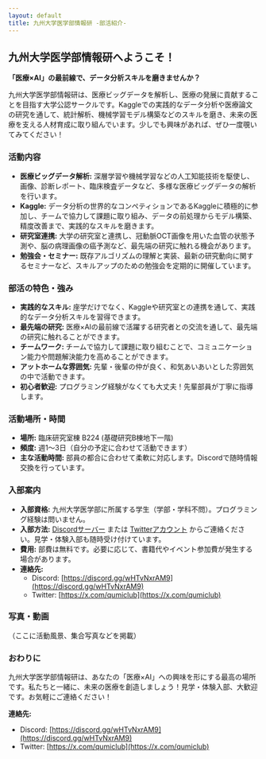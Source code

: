 ```yaml
---
layout: default
title: 九州大学医学部情報研 -部活紹介-
---
```


## 九州大学医学部情報研へようこそ！

**「医療×AI」の最前線で、データ分析スキルを磨きませんか？**

九州大学医学部情報研は、医療ビッグデータを解析し、医療の発展に貢献することを目指す大学公認サークルです。Kaggleでの実践的なデータ分析や医療論文の研究を通して、統計解析、機械学習モデル構築などのスキルを磨き、未来の医療を支える人材育成に取り組んでいます。少しでも興味があれば、ぜひ一度覗いてみてください！

### 活動内容

*   **医療ビッグデータ解析:** 深層学習や機械学習などの人工知能技術を駆使し、画像、診断レポート、臨床検査データなど、多様な医療ビッグデータの解析を行います。
*   **Kaggle:** データ分析の世界的なコンペティションであるKaggleに積極的に参加し、チームで協力して課題に取り組み、データの前処理からモデル構築、精度改善まで、実践的なスキルを磨きます。
*   **研究室連携:** 大学の研究室と連携し、冠動脈OCT画像を用いた血管の状態予測や、脳の病理画像の癌予測など、最先端の研究に触れる機会があります。
*   **勉強会・セミナー:** 既存アルゴリズムの理解と実装、最新の研究動向に関するセミナーなど、スキルアップのための勉強会を定期的に開催しています。

### 部活の特色・強み

*   **実践的なスキル:** 座学だけでなく、Kaggleや研究室との連携を通して、実践的なデータ分析スキルを習得できます。
*   **最先端の研究:** 医療×AIの最前線で活躍する研究者との交流を通して、最先端の研究に触れることができます。
*   **チームワーク:** チームで協力して課題に取り組むことで、コミュニケーション能力や問題解決能力を高めることができます。
*   **アットホームな雰囲気:** 先輩・後輩の仲が良く、和気あいあいとした雰囲気の中で活動できます。
*   **初心者歓迎:** プログラミング経験がなくても大丈夫！先輩部員が丁寧に指導します。

### 活動場所・時間

*   **場所:** 臨床研究室棟 B224 (基礎研究B棟地下一階)
*   **頻度:** 週1～3日（自分の予定に合わせて活動できます）
*   **主な活動時間:** 部員の都合に合わせて柔軟に対応します。Discordで随時情報交換を行っています。

### 入部案内

*   **入部資格:** 九州大学医学部に所属する学生（学部・学科不問）。プログラミング経験は問いません。
*   **入部方法:** [Discordサーバー](https://discord.gg/wHTvNxrAM9) または [Twitterアカウント](https://x.com/qumiclub) からご連絡ください。見学・体験入部も随時受け付けています。
*   **費用:** 部費は無料です。必要に応じて、書籍代やイベント参加費が発生する場合があります。
*   **連絡先:**
    *   Discord: [https://discord.gg/wHTvNxrAM9](https://discord.gg/wHTvNxrAM9)
    *   Twitter: [https://x.com/qumiclub](https://x.com/qumiclub)

### 写真・動画

（ここに活動風景、集合写真などを掲載）

### おわりに

九州大学医学部情報研は、あなたの「医療×AI」への興味を形にする最高の場所です。私たちと一緒に、未来の医療を創造しましょう！見学・体験入部、大歓迎です。お気軽にご連絡ください！

**連絡先:**

*   Discord: [https://discord.gg/wHTvNxrAM9](https://discord.gg/wHTvNxrAM9)
*   Twitter: [https://x.com/qumiclub](https://x.com/qumiclub)